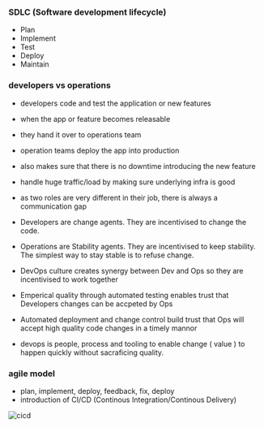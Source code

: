 ### SDLC (Software development lifecycle)
- Plan
- Implement
- Test
- Deploy
- Maintain

### developers vs operations
- developers code and test the application or new features
- when the app or feature becomes releasable
- they hand it over to operations team

- operation teams deploy the app into production
- also makes sure that there is no downtime introducing the new feature
- handle huge traffic/load by making sure underlying infra is good

- as two roles are very different in their job, there is always a communication gap
- Developers are change agents. They are incentivised to change the code.
- Operations are Stability agents. They are incentivised to keep stability. The simplest way to stay stable is to refuse change. 
- DevOps culture creates synergy between Dev and Ops so they are incentivised to work together
- Emperical quality through automated testing enables trust that Developers changes can be accpeted by Ops
- Automated deployment and change control build trust that Ops will accept high quality code changes in a timely mannor
- devops is people, process and tooling  to enable change ( value ) to happen quickly without sacraficing quality. 

### agile model
- plan, implement, deploy, feedback, fix, deploy
- introduction of CI/CD (Continous Integration/Continous Delivery)

![cicd](cicd.jpg)
